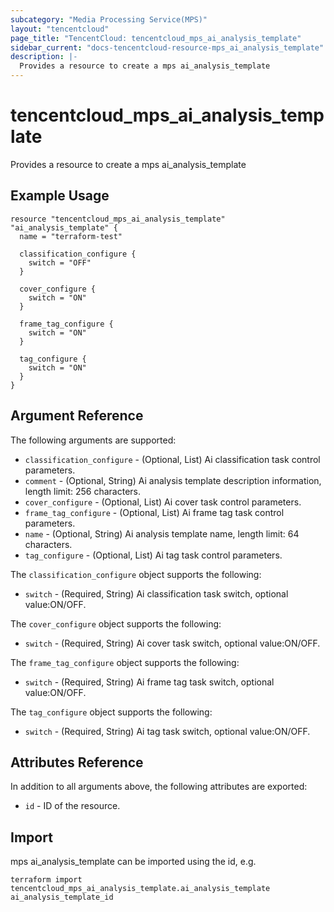 ```yaml
---
subcategory: "Media Processing Service(MPS)"
layout: "tencentcloud"
page_title: "TencentCloud: tencentcloud_mps_ai_analysis_template"
sidebar_current: "docs-tencentcloud-resource-mps_ai_analysis_template"
description: |-
  Provides a resource to create a mps ai_analysis_template
---
```


# tencentcloud_mps_ai_analysis_template

Provides a resource to create a mps ai_analysis_template

## Example Usage

```hcl
resource "tencentcloud_mps_ai_analysis_template" "ai_analysis_template" {
  name = "terraform-test"

  classification_configure {
    switch = "OFF"
  }

  cover_configure {
    switch = "ON"
  }

  frame_tag_configure {
    switch = "ON"
  }

  tag_configure {
    switch = "ON"
  }
}
```

## Argument Reference

The following arguments are supported:

* `classification_configure` - (Optional, List) Ai classification task control parameters.
* `comment` - (Optional, String) Ai analysis template description information, length limit: 256 characters.
* `cover_configure` - (Optional, List) Ai cover task control parameters.
* `frame_tag_configure` - (Optional, List) Ai frame tag task control parameters.
* `name` - (Optional, String) Ai analysis template name, length limit: 64 characters.
* `tag_configure` - (Optional, List) Ai tag task control parameters.

The `classification_configure` object supports the following:

* `switch` - (Required, String) Ai classification task switch, optional value:ON/OFF.

The `cover_configure` object supports the following:

* `switch` - (Required, String) Ai cover task switch, optional value:ON/OFF.

The `frame_tag_configure` object supports the following:

* `switch` - (Required, String) Ai frame tag task switch, optional value:ON/OFF.

The `tag_configure` object supports the following:

* `switch` - (Required, String) Ai tag task switch, optional value:ON/OFF.

## Attributes Reference

In addition to all arguments above, the following attributes are exported:

* `id` - ID of the resource.



## Import

mps ai_analysis_template can be imported using the id, e.g.

```
terraform import tencentcloud_mps_ai_analysis_template.ai_analysis_template ai_analysis_template_id
```

